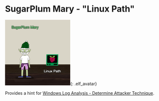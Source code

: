 # SugarPlum Mary - "Linux Path"
![SugarPlum Mary](../img/hints/h4/sugarplum_mary.png){: .elf_avatar}

Provides a hint for [Windows Log Analysis - Determine Attacker Technique](../../challenges/c4/).
